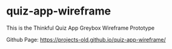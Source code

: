 # quiz-app-wireframe
This is the Thinkful Quiz App Greybox Wireframe Prototype

Github Page: https://projects-old.github.io/quiz-app-wireframe/
